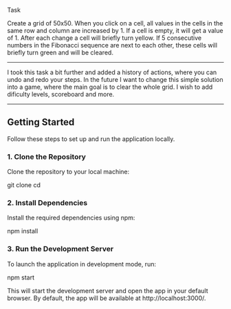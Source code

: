Task

Create a grid of 50x50. When you click on a cell, all values in the
cells in the same row and column are increased  by 1. If a cell is
empty, it will get a value of 1. After each change a cell will briefly
turn yellow. If 5 consecutive numbers in the Fibonacci sequence
are next to each other, these cells will briefly turn green and will
be cleared.

----------------------------------------------------------------------

I took this task a bit further and added a history of actions, where 
you can undo and redo your steps. In the future I want to change this
simple solution into a game, where the main goal is to clear the whole
grid. I wish to add dificulty levels, scoreboard and more.

----------------------------------------------------------------------

## Getting Started

Follow these steps to set up and run the application locally.

### 1. Clone the Repository

Clone the repository to your local machine:

git clone <repository-url>
cd <repository-folder>

### 2. Install Dependencies
Install the required dependencies using npm:

npm install

### 3. Run the Development Server
To launch the application in development mode, run:

npm start

This will start the development server and open the app in your default browser. By default, the app will be available at http://localhost:3000/.